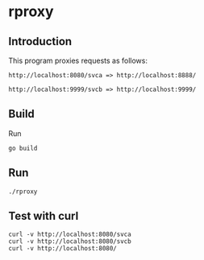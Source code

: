 # rproxy

## Introduction

This program proxies requests as follows:

```
http://localhost:8080/svca => http://localhost:8888/

http://localhost:9999/svcb => http://localhost:9999/
```

## Build

Run

```
go build
```

## Run

```
./rproxy
```

## Test with curl

```
curl -v http://localhost:8080/svca
curl -v http://localhost:8080/svcb
curl -v http://localhost:8080/
```
